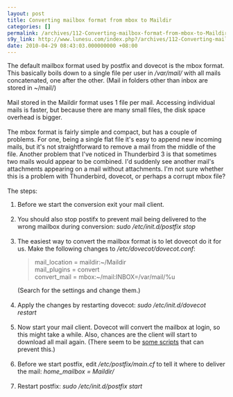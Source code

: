 ```yaml
---
layout: post
title: Converting mailbox format from mbox to Maildir
categories: []
permalink: /archives/112-Converting-mailbox-format-from-mbox-to-Maildir.html
s9y_link: http://www.lunesu.com/index.php?/archives/112-Converting-mailbox-format-from-mbox-to-Maildir.html
date: 2010-04-29 08:43:03.000000000 +08:00
---
```

The default mailbox format used by postfix and dovecot is the mbox format. This basically boils down to a single file per user in <em>/var/mail/</em> with all mails concatenated, one after the other. (Mail in folders other than inbox are stored in ~/mail/)<br />
<br />
Mail stored in the Maildir format uses 1 file per mail. Accessing individual mails is faster, but because there are many small files, the disk space overhead is bigger.<br />
<br />
The mbox format is fairly simple and compact, but has a couple of problems. For one, being a single flat file it's easy to append new incoming mails, but it's not straightforward to remove a mail from the middle of the file. Another problem that I've noticed in Thunderbird 3 is that sometimes two mails would appear to be combined. I'd suddenly see another mail's attachments appearing on a mail without attachments. I'm not sure whether this is a problem with Thunderbird, dovecot, or perhaps a corrupt mbox file?<br />
<br />
The steps:<br />
<ol><li/>Before we start the conversion exit your mail client. <br />
<br />
<li/>You should also stop postifx to prevent mail being delivered to the wrong mailbox during conversion: <em>sudo /etc/init.d/postfix stop</em><br />
<br />
<li/>The easiest way to convert the mailbox format is to let dovecot do it for us. Make the following changes to <em>/etc/dovecot/dovecot.conf</em>: <blockquote>mail_location = maildir:~/Maildir<br />
mail_plugins = convert<br />
convert_mail = mbox:~/mail:INBOX=/var/mail/%u</blockquote>(Search for the settings and change them.)<br />
<br />
<li/>Apply the changes by restarting dovecot: <em>sudo /etc/init.d/dovecot restart</em><br />
<br />
<li/>Now start your mail client. Dovecot will convert the mailbox at login, so this might take a while. Also, chances are the client will start to download all mail again. (There seem to be <a href="http://wiki.dovecot.org/Migration/MailFormat" title="Converting dovecot mail storage format">some scripts</a> that can prevent this.)<br />
<br />
<li/>Before we start postfix, edit <em>/etc/postfix/main.cf</em> to tell it where to deliver the mail: <em>home_mailbox = Maildir/</em><br />
<br />
<li/>Restart postfix: <em> sudo /etc/init.d/postfix start</em></ol>
